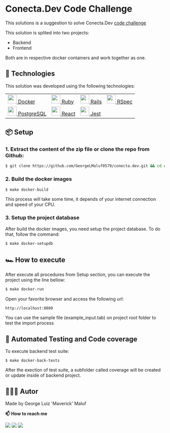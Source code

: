 # Conecta.Dev Code Challenge
This solutions is a suggestion to solve Conecta.Dev [code challenge](./Conecta%20code%20challenge.pdf)

This solution is splited into two projects:
* Backend
* Frontend

Both are in respective docker containers and work together as one.

## 🧪 Technologies
This solution was developed using the following technologies:
<table>
  <tr>
    <td style="vertical-align: center;text-align: left;">
      <a href="https://www.docker.com">
      <img height="28" width="28" src="https://cdn.jsdelivr.net/gh/devicons/devicon/icons/docker/docker-plain-wordmark.svg">
      Docker</a>
    </td>
    <td style="vertical-align: center;text-align: left;">
      <a href="https://www.ruby-lang.org/">
      <img height="28" width="28" src="https://cdn.jsdelivr.net/gh/devicons/devicon/icons/ruby/ruby-plain.svg">
      Ruby</a>
    </td>
    <td style="vertical-align: center;text-align: left;">
      <a href="https://rubyonrails.org/">
      <img height="28" width="28" src="https://cdn.jsdelivr.net/gh/devicons/devicon/icons/rails/rails-plain.svg">
      Rails</a>
    </td>
    <td style="vertical-align: center;text-align: left;">
      <a href="https://rspec.info/">
      <img height="28" width="28" src="https://cdn.jsdelivr.net/gh/devicons/devicon/icons/rspec/rspec-original.svg">
      RSpec</a>
    </td>
  </tr>
  <tr>
    <td style="vertical-align: center;text-align: left;">
      <a href="https://www.postgresql.org">
      <img height="28" width="28" src="https://cdn.jsdelivr.net/gh/devicons/devicon/icons/postgresql/postgresql-plain.svg">
      PostgreSQL</a>
    </td>
    <td style="vertical-align: center;text-align: left;">
      <a href="https://www.ruby-lang.org/">
      <img height="28" width="28" src="https://cdn.jsdelivr.net/gh/devicons/devicon/icons/react/react-original.svg">
      React</a>
    </td>
    <td style="vertical-align: center;text-align: left;">
      <a href="https://jestjs.io/">
      <img height="28" width="28" src="https://cdn.jsdelivr.net/gh/devicons/devicon/icons/jest/jest-plain.svg">
      Jest</a>
    </td>
    <td />
  </tr>
</table>

## 📦 Setup
### 1. Extract the content of the zip file or clone the repo from Github:
  ```bash
  $ git clone https://github.com/GeorgeLMaluf0579/conecta.dev.git && cd conecta.dev
  ```
### 2. Build the docker images
  ```bash
  $ make docker-build
  ```
  This process will take some time, it depends of your internet connection and speed of your CPU.

### 3. Setup the project database
  After build the docker images, you need setup the project database. To do that, follow the command:
  ```bash
  $ make docker-setupdb
  ```
## 🏎 How to execute
  After execute all procedures from Setup section, you can execute the project using the line bellow:
  ```bash
  $ make docker-run
  ```
  Open your favorite browser and access the following url:
  ```
  http://localhost:8080
  ```
  You can use the sample file (example_input.tab) on project root folder to test the import process

## 🤖 Automated Testing and Code coverage
To execute backend test suite:
```
$ make docker-back-tests
```

After the exection of test suite, a subfolder called coverage will be created or update inside of backend project.

## 👨🏻‍💻 Autor
Made by George Luiz 'Maverick' Maluf

<b> 📫 How to reach me</b>
<div>
  <a href="https://www.linkedin.com/in/%F0%9F%91%A8%F0%9F%8F%BB%E2%80%8D%F0%9F%92%BB-george-l-maluf-24225733/"><img src="https://img.shields.io/badge/LinkedIn-0077B5?style=for-the-badge&logo=linkedin&logoColor=white"></a>
  <a href="https://api.whatsapp.com/send?phone=554298337945"><img src="https://img.shields.io/badge/WhatsApp-25D366?style=for-the-badge&logo=whatsapp&logoColor=white"></a>
  <a href="mailto:georgelmaluf286@gmail.com"><img src="https://img.shields.io/badge/Gmail-D14836?style=for-the-badge&logo=gmail&logoColor=white"></a>
</div>